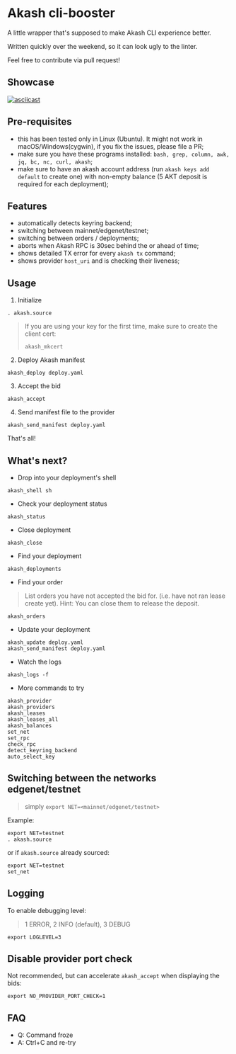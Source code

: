 # Akash cli-booster

A little wrapper that's supposed to make Akash CLI experience better.

Written quickly over the weekend, so it can look ugly to the linter.

Feel free to contribute via pull request!

## Showcase

[![asciicast](https://asciinema.org/a/r0MHDdXzw33WuHTVXOUlTiPUM.svg)](https://asciinema.org/a/r0MHDdXzw33WuHTVXOUlTiPUM)

## Pre-requisites

- this has been tested only in Linux (Ubuntu). It might not work in macOS/Windows(cygwin), if you fix the issues, please file a PR;
- make sure you have these programs installed: `bash, grep, column, awk, jq, bc, nc, curl, akash`;
- make sure to have an akash account address (run `akash keys add default` to create one) with non-empty balance (5 AKT deposit is required for each deployment);

## Features

- automatically detects keyring backend;
- switching between mainnet/edgenet/testnet;
- switching between orders / deployments;
- aborts when Akash RPC is 30sec behind the or ahead of time;
- shows detailed TX error for every `akash tx` command;
- shows provider `host_uri` and is checking their liveness;

## Usage

1. Initialize
```
. akash.source
```

> If you are using your key for the first time, make sure to create the client cert:
> 
> ```
> akash_mkcert
> ```

2. Deploy Akash manifest
```
akash_deploy deploy.yaml
```

3. Accept the bid
```
akash_accept
```

4. Send manifest file to the provider
```
akash_send_manifest deploy.yaml
```

That's all!

## What's next?

- Drop into your deployment's shell
```
akash_shell sh
```

- Check your deployment status
```
akash_status
```

- Close deployment
```
akash_close
```

- Find your deployment
```
akash_deployments
```

- Find your order
> List orders you have not accepted the bid for. (i.e. have not ran lease create yet).
>  Hint: You can close them to release the deposit.
```
akash_orders
```

- Update your deployment
```
akash_update deploy.yaml
akash_send_manifest deploy.yaml
```

- Watch the logs
```
akash_logs -f
```

- More commands to try
```
akash_provider
akash_providers
akash_leases
akash_leases_all
akash_balances
set_net
set_rpc
check_rpc
detect_keyring_backend
auto_select_key
```

## Switching between the networks edgenet/testnet

> simply `export NET=<mainnet/edgenet/testnet>`

Example:

```
export NET=testnet
. akash.source
```

or if `akash.source` already sourced:

```
export NET=testnet
set_net
```

## Logging

To enable debugging level:

> 1 ERROR, 2 INFO (default), 3 DEBUG

```
export LOGLEVEL=3
```

## Disable provider port check

Not recommended, but can accelerate `akash_accept` when displaying the bids:

```
export NO_PROVIDER_PORT_CHECK=1
```

## FAQ

- Q: Command froze
- A: Ctrl+C and re-try
